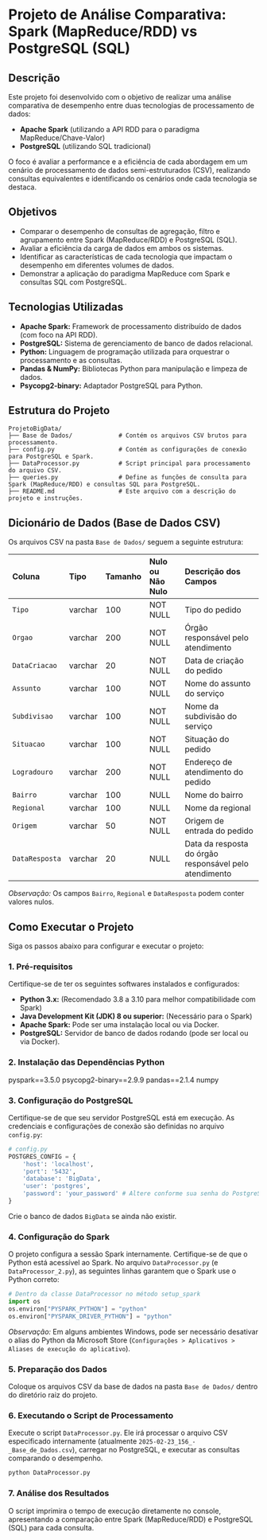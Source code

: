 # Projeto de Análise Comparativa: Spark (MapReduce/RDD) vs PostgreSQL (SQL)

## Descrição

Este projeto foi desenvolvido com o objetivo de realizar uma análise comparativa de desempenho entre duas tecnologias de processamento de dados:

- **Apache Spark** (utilizando a API RDD para o paradigma MapReduce/Chave-Valor)
- **PostgreSQL** (utilizando SQL tradicional)

O foco é avaliar a performance e a eficiência de cada abordagem em um cenário de processamento de dados semi-estruturados (CSV), realizando consultas equivalentes e identificando os cenários onde cada tecnologia se destaca.

## Objetivos

- Comparar o desempenho de consultas de agregação, filtro e agrupamento entre Spark (MapReduce/RDD) e PostgreSQL (SQL).
- Avaliar a eficiência da carga de dados em ambos os sistemas.
- Identificar as características de cada tecnologia que impactam o desempenho em diferentes volumes de dados.
- Demonstrar a aplicação do paradigma MapReduce com Spark e consultas SQL com PostgreSQL.

## Tecnologias Utilizadas

- **Apache Spark:** Framework de processamento distribuído de dados (com foco na API RDD).
- **PostgreSQL:** Sistema de gerenciamento de banco de dados relacional.
- **Python:** Linguagem de programação utilizada para orquestrar o processamento e as consultas.
- **Pandas & NumPy:** Bibliotecas Python para manipulação e limpeza de dados.
- **Psycopg2-binary:** Adaptador PostgreSQL para Python.

## Estrutura do Projeto

```
ProjetoBigData/
├── Base de Dados/             # Contém os arquivos CSV brutos para processamento.
├── config.py                  # Contém as configurações de conexão para PostgreSQL e Spark.
├── DataProcessor.py           # Script principal para processamento do arquivo CSV.
├── queries.py                 # Define as funções de consulta para Spark (MapReduce/RDD) e consultas SQL para PostgreSQL.
├── README.md                  # Este arquivo com a descrição do projeto e instruções.

```

## Dicionário de Dados (Base de Dados CSV)

Os arquivos CSV na pasta `Base de Dados/` seguem a seguinte estrutura:

| Coluna         | Tipo    | Tamanho | Nulo ou Não Nulo | Descrição dos Campos                                   |
| :------------- | :------ | :------ | :--------------- | :----------------------------------------------------- |
| `Tipo`         | varchar | 100     | NOT NULL         | Tipo do pedido                                         |
| `Orgao`        | varchar | 200     | NOT NULL         | Órgão responsável pelo atendimento                     |
| `DataCriacao`  | varchar | 20      | NOT NULL         | Data de criação do pedido                              |
| `Assunto`      | varchar | 100     | NOT NULL         | Nome do assunto do serviço                             |
| `Subdivisao`   | varchar | 100     | NOT NULL         | Nome da subdivisão do serviço                          |
| `Situacao`     | varchar | 100     | NOT NULL         | Situação do pedido                                     |
| `Logradouro`   | varchar | 200     | NOT NULL         | Endereço de atendimento do pedido                      |
| `Bairro`       | varchar | 100     | NULL             | Nome do bairro                                         |
| `Regional`     | varchar | 100     | NULL             | Nome da regional                                       |
| `Origem`       | varchar | 50      | NOT NULL         | Origem de entrada do pedido                            |
| `DataResposta` | varchar | 20      | NULL             | Data da resposta do órgão responsável pelo atendimento |

_Observação:_ Os campos `Bairro`, `Regional` e `DataResposta` podem conter valores nulos.

## Como Executar o Projeto

Siga os passos abaixo para configurar e executar o projeto:

### 1. Pré-requisitos

Certifique-se de ter os seguintes softwares instalados e configurados:

- **Python 3.x:** (Recomendado 3.8 a 3.10 para melhor compatibilidade com Spark)
- **Java Development Kit (JDK) 8 ou superior:** (Necessário para o Spark)
- **Apache Spark:** Pode ser uma instalação local ou via Docker.
- **PostgreSQL:** Servidor de banco de dados rodando (pode ser local ou via Docker).

### 2. Instalação das Dependências Python


pyspark==3.5.0
psycopg2-binary==2.9.9
pandas==2.1.4
numpy


### 3. Configuração do PostgreSQL

Certifique-se de que seu servidor PostgreSQL está em execução. As credenciais e configurações de conexão são definidas no arquivo `config.py`:

```python
# config.py
POSTGRES_CONFIG = {
    'host': 'localhost',
    'port': '5432',
    'database': 'BigData',
    'user': 'postgres',
    'password': 'your_password' # Altere conforme sua senha do PostgreSQL
}
```

Crie o banco de dados `BigData` se ainda não existir.

### 4. Configuração do Spark

O projeto configura a sessão Spark internamente. Certifique-se de que o Python está acessível ao Spark. No arquivo `DataProcessor.py` (e `DataProcessor_2.py`), as seguintes linhas garantem que o Spark use o Python correto:

```python
# Dentro da classe DataProcessor no método setup_spark
import os
os.environ["PYSPARK_PYTHON"] = "python"
os.environ["PYSPARK_DRIVER_PYTHON"] = "python"
```

_Observação:_ Em alguns ambientes Windows, pode ser necessário desativar o alias do Python da Microsoft Store (`Configurações > Aplicativos > Aliases de execução do aplicativo`).

### 5. Preparação dos Dados

Coloque os arquivos CSV da base de dados na pasta `Base de Dados/` dentro do diretório raiz do projeto.

### 6. Executando o Script de Processamento

Execute o script `DataProcessor.py`. Ele irá processar o arquivo CSV especificado internamente (atualmente `2025-02-23_156_-_Base_de_Dados.csv`), carregar no PostgreSQL, e executar as consultas comparando o desempenho.

```bash
python DataProcessor.py
```

### 7. Análise dos Resultados

O script imprimira o tempo de execução diretamente no console, apresentando a comparação entre Spark (MapReduce/RDD) e PostgreSQL (SQL) para cada consulta.
